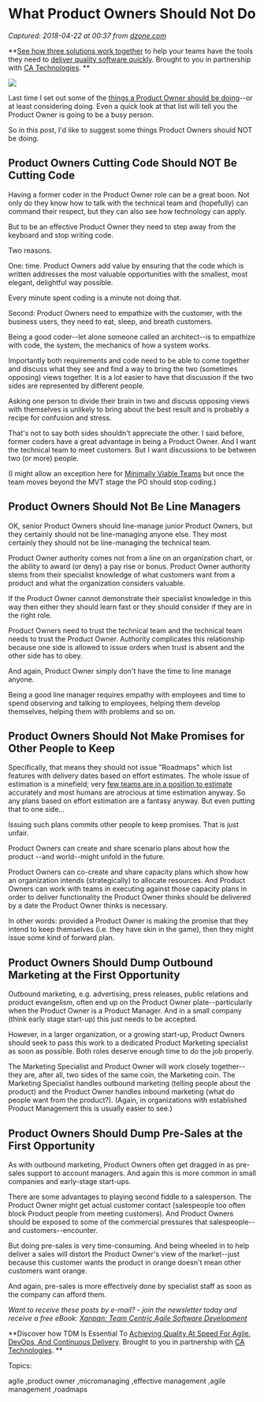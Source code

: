 # What Product Owners Should Not Do

_Captured: 2018-04-22 at 00:37 from [dzone.com](https://dzone.com/articles/what-product-owners-should-not-do?edition=374234&utm_source=Daily%20Digest&utm_medium=email&utm_campaign=Daily%20Digest%202018-04-21)_

**[See how three solutions work together](https://dzone.com/go?i=204124&u=https%3A%2F%2Fad.doubleclick.net%2Fddm%2Ftrackclk%2FN6040.130331DZONE%2FB11226848.150413346%3Bdc_trk_aid%3D321098505%3Bdc_trk_cid%3D81553809%3Bdc_lat%3D%3Bdc_rdid%3D%3Btag_for_child_directed_treatment%3D) to help your teams have the tools they need to [deliver quality software quickly](https://dzone.com/go?i=204124&u=https%3A%2F%2Fad.doubleclick.net%2Fddm%2Ftrackclk%2FN6040.130331DZONE%2FB11226848.150123399%3Bdc_trk_aid%3D321096583%3Bdc_trk_cid%3D81552442%3Bdc_lat%3D%3Bdc_rdid%3D%3Btag_for_child_directed_treatment%3D). Brought to you in partnership with [CA Technologies](https://dzone.com/go?i=204124&u=https%3A%2F%2Fad.doubleclick.net%2Fddm%2Ftrackclk%2FN6040.130331DZONE%2FB11226848.150413346%3Bdc_trk_aid%3D321098505%3Bdc_trk_cid%3D81553809%3Bdc_lat%3D%3Bdc_rdid%3D%3Btag_for_child_directed_treatment%3D). **

![](https://i0.wp.com/www.allankellyassociates.co.uk/wp-content/uploads/2018/04/Noproductowners-2018-04-18-11-27.jpg?w=660&ssl=1)

Last time I set out some of the [things a Product Owner should be doing](https://www.allankellyassociates.co.uk/archives/2140/busy-busy-busy-what-product-owners-do/)--or at least considering doing. Even a quick look at that list will tell you the Product Owner is going to be a busy person.

So in this post, I'd like to suggest some things Product Owners should NOT be doing.

## Product Owners Cutting Code Should NOT Be Cutting Code

Having a former coder in the Product Owner role can be a great boon. Not only do they know how to talk with the technical team and (hopefully) can command their respect, but they can also see how technology can apply.

But to be an effective Product Owner they need to step away from the keyboard and stop writing code.

Two reasons.

One: time. Product Owners add value by ensuring that the code which is written addresses the most valuable opportunities with the smallest, most elegant, delightful way possible.

Every minute spent coding is a minute not doing that.

Second: Product Owners need to empathize with the customer, with the business users, they need to eat, sleep, and breath customers.

Being a good coder--let alone someone called an architect--is to empathize with code, the system, the mechanics of how a system works.

Importantly both requirements and code need to be able to come together and discuss what they see and find a way to bring the two (sometimes opposing) views together. It is a lot easier to have that discussion if the two sides are represented by different people.

Asking one person to divide their brain in two and discuss opposing views with themselves is unlikely to bring about the best result and is probably a recipe for confusion and stress.

That's not to say both sides shouldn't appreciate the other. I said before, former coders have a great advantage in being a Product Owner. And I want the technical team to meet customers. But I want discussions to be between two (or more) people.

(I might allow an exception here for [Minimally Viable Teams](https://www.allankellyassociates.co.uk/archives/2011/minimally-viable-team-in-a-nutshell/) but once the team moves beyond the MVT stage the PO should stop coding.)

## Product Owners Should Not Be Line Managers

OK, senior Product Owners should line-manage junior Product Owners, but they certainly should not be line-managing anyone else. They most certainly they should not be line-managing the technical team.

Product Owner authority comes not from a line on an organization chart, or the ability to award (or deny) a pay rise or bonus. Product Owner authority stems from their specialist knowledge of what customers want from a product and what the organization considers valuable.

If the Product Owner cannot demonstrate their specialist knowledge in this way then either they should learn fast or they should consider if they are in the right role.

Product Owners need to trust the technical team and the technical team needs to trust the Product Owner. Authority complicates this relationship because one side is allowed to issue orders when trust is absent and the other side has to obey.

And again, Product Owner simply don't have the time to line manage anyone.

Being a good line manager requires empathy with employees and time to spend observing and talking to employees, helping them develop themselves, helping them with problems and so on.

## Product Owners Should Not Make Promises for Other People to Keep

Specifically, that means they should not issue "Roadmaps" which list features with delivery dates based on effort estimates. The whole issue of estimation is a minefield; very [few teams are in a position to estimate](https://www.allankellyassociates.co.uk/archives/634/to-estimate-or-not-to-estimate-that-is/) accurately and most humans are atrocious at time estimation anyway. So any plans based on effort estimation are a fantasy anyway. But even putting that to one side...

Issuing such plans commits other people to keep promises. That is just unfair.

Product Owners can create and share scenario plans about how the product --and world--might unfold in the future.

Product Owners can co-create and share capacity plans which show how an organization intends (strategically) to allocate resources. And Product Owners can work with teams in executing against those capacity plans in order to deliver functionality the Product Owner thinks should be delivered by a date the Product Owner thinks is necessary.

In other words: provided a Product Owner is making the promise that they intend to keep themselves (i.e. they have skin in the game), then they might issue some kind of forward plan.

## Product Owners Should Dump Outbound Marketing at the First Opportunity

Outbound marketing, e.g. advertising, press releases, public relations and product evangelism, often end up on the Product Owner plate--particularly when the Product Owner is a Product Manager. And in a small company (think early stage start-up) this just needs to be accepted.

However, in a larger organization, or a growing start-up, Product Owners should seek to pass this work to a dedicated Product Marketing specialist as soon as possible. Both roles deserve enough time to do the job properly.

The Marketing Specialist and Product Owner will work closely together--they are, after all, two sides of the same coin, the Marketing coin. The Marketing Specialist handles outbound marketing (telling people about the product) and the Product Owner handles inbound marketing (what do people want from the product?). (Again, in organizations with established Product Management this is usually easier to see.)

## Product Owners Should Dump Pre-Sales at the First Opportunity

As with outbound marketing, Product Owners often get dragged in as pre-sales support to account managers. And again this is more common in small companies and early-stage start-ups.

There are some advantages to playing second fiddle to a salesperson. The Product Owner might get actual customer contact (salespeople too often block Product people from meeting customers). And Product Owners should be exposed to some of the commercial pressures that salespeople--and customers--encounter.

But doing pre-sales is very time-consuming. And being wheeled in to help deliver a sales will distort the Product Owner's view of the market--just because this customer wants the product in orange doesn't mean other customers want orange.

And again, pre-sales is more effectively done by specialist staff as soon as the company can afford them.

_Want to receive these posts by e-mail? - join the newsletter today and receive a free eBook: [Xanpan: Team Centric Agile Software Development](https://www.allankellyassociates.co.uk/newsletter/)_

**Discover how TDM Is Essential To [Achieving Quality At Speed For Agile, DevOps, And Continuous Delivery](https://dzone.com/go?i=204125&u=https%3A%2F%2Fad.doubleclick.net%2Fddm%2Ftrackclk%2FN6040.130331DZONE%2FB11226848.150413345%3Bdc_trk_aid%3D321095198%3Bdc_trk_cid%3D81552443%3Bdc_lat%3D%3Bdc_rdid%3D%3Btag_for_child_directed_treatment%3D). Brought to you in partnership with [CA Technologies](https://dzone.com/go?i=204125&u=https%3A%2F%2Fad.doubleclick.net%2Fddm%2Ftrackclk%2FN6040.130331DZONE%2FB11226848.150413345%3Bdc_trk_aid%3D321095198%3Bdc_trk_cid%3D81552443%3Bdc_lat%3D%3Bdc_rdid%3D%3Btag_for_child_directed_treatment%3D). **

Topics:

agile ,product owner ,micromanaging ,effective management ,agile management ,roadmaps
